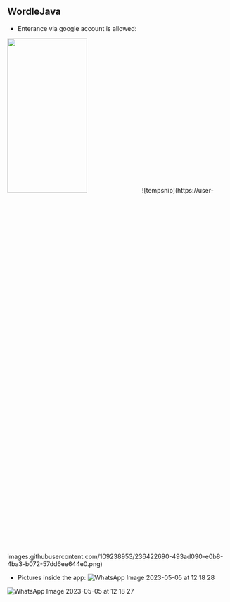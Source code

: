 ## WordleJava
* Enterance via google account is allowed:
<img src="https://user-images.githubusercontent.com/109238953/236421083-1db572a2-4e52-4ddd-8147-4c807731860f.jpeg"  width="60%" height="30%">
![tempsnip](https://user-images.githubusercontent.com/109238953/236422690-493ad090-e0b8-4ba3-b072-57dd6ee644e0.png)

* Pictures inside the app:
![WhatsApp Image 2023-05-05 at 12 18 28](https://user-images.githubusercontent.com/109238953/236422792-601d8b01-5dc0-40bd-abb1-0dd85871ad96.jpeg)

![WhatsApp Image 2023-05-05 at 12 18 27](https://user-images.githubusercontent.com/109238953/236422754-1b31a2f1-c767-491b-9534-266f3b1394aa.jpeg)


